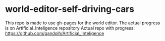 # world-editor-self-driving-cars
This repo is made to use gh-pages for the world editor. The actual progress is on Artificial_Inteligence repository
Actual repo with progress: https://github.com/gandolh/Artificial_Inteligence
